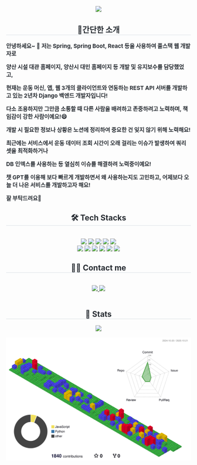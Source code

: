 <div align= "center">
    <img src="https://capsule-render.vercel.app/api?type=waving&color=gradient&height=180&text=Introduce%20My%20GitHub🖐&animation=twinkling&fontColor=353b41&fontSize=60" />
</div>
<div align="center">
    <h2 style="border-bottom: 1px solid #d8dee4; color: #282d33;"> 🎉간단한 소개 </h2>   
</div>        
<div style="font-weight:700; font-size:15px; color:#282d33;">        
  <p style="text-align:left;">안녕하세요~ 👋 저는 Spring, Spring Boot, React 등을 사용하여 풀스택 웹 개발자로</p>
  <p style="text-align:left;">양산 시설 대관 홈페이지, 양산시 대민 홈페이지 등 개발 및 유지보수를 담당했었고,</p>
  <p style="text-align:left;">현재는 운동 머신, 앱, 웹 3개의 클라이언트와 연동하는 REST API 서버를 개발하고 있는 2년차 Django 백엔드 개발자입니다!</p>
  <p style="text-align:left;">다소 조용하지만 그만큼 소통할 때 다른 사람을 배려하고 존중하려고 노력하며, 책임감이 강한 사람이예요!😄</p>
  <p style="text-align:left;">개발 시 필요한 정보나 상황은 노션에 정리하여 중요한 건 잊지 않기 위해 노력해요! </p>
  <p style="text-align:left;">최근에는 서비스에서 운동 데이터 조회 시간이 오래 걸리는 이슈가 발생하여 쿼리셋을 최적화하거나 </p>
  <p style="text-align:left;">DB 인덱스를 사용하는 등 열심히 이슈를 해결하려 노력중이예요!</p>
  <p style="text-align:left;">챗 GPT를 이용해 보다 빠르게 개발하면서 왜 사용하는지도 고민하고, 어제보다 오늘 더 나은 서비스를 개발하고자 해요!</p>
  <p style="text-align:left;">잘 부탁드려요🫡</p>
</div>
<div align= "center">
    <h2 style="border-bottom: 1px solid #d8dee4; color: #282d33;"> 🛠️ Tech Stacks </h2> <br> 
    <div style="margin: 0 auto; text-align: center;" align= "center"> 
      <img src="https://img.shields.io/badge/Java-007396?style=flat-square&logo=Java&logoColor=white">
      <img src="https://img.shields.io/badge/Python-3776AB?style=flat-square&logo=Python&logoColor=white">
      <img src="https://img.shields.io/badge/Javascript-F7DF1E?style=flat-square&logo=Javascript&logoColor=white">                                  
      <img src="https://img.shields.io/badge/React-61DAFB?style=flat-square&logo=React&logoColor=white">
      <img src="https://img.shields.io/badge/Recoil-0179f3?style=flat-square&logo=Recoil&logoColor=white">
      <br/><img src="https://img.shields.io/badge/Django-092E20?style=flat-square&logo=Django&logoColor=white">        
      <img src="https://img.shields.io/badge/Spring Boot-6DB33F?style=flat-square&logo=Spring Boot&logoColor=white">
      <img src="https://img.shields.io/badge/Spring-6DB33F?style=flat-square&logo=Spring&logoColor=white">
      <img src="https://img.shields.io/badge/Docker-2496ED?style=flat-square&logo=Docker&logoColor=white">        
      <img src="https://img.shields.io/badge/Git-F05032?style=flat-square&logo=Git&logoColor=white">          
      <img src="https://img.shields.io/badge/Linux-FCC624?style=flat-square&logo=Linux&logoColor=white">                    
    </div>
</div>
<div align= "center">
<h2 style="border-bottom: 1px solid #d8dee4; color: #282d33;"> 🧑‍💻 Contact me </h2> <br> 
</div>
<div align= "center"> 
    <a href=https://precious-value.tistory.com/> <img src="https://img.shields.io/badge/Tistory-FF5544?style=flat-square&logo=Tistory&logoColor=white&link=https://precious-value.tistory.com/"> </a>
    <a href=https://github.com/dedel009/> <img src="https://img.shields.io/badge/Github-181717?style=flat-square&logo=Github&logoColor=white"></a>
</div><br> 
<div align= "center"> 
    <h2 style="border-bottom: 1px solid #d8dee4; color: #282d33;"> 🏅 Stats </h2>    
    <img src="https://github-readme-stats.vercel.app/api/top-langs/?username=dedel009&layout=compact&bg_color=180,00000000,&title_color=000000&text_color=000000"/> 
</div>          
        
![](./profile-3d-contrib/profile-gitblock.svg)             
        
  

